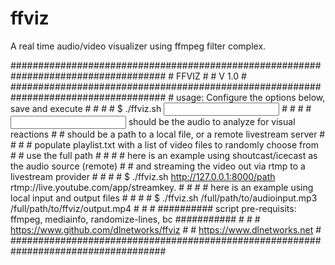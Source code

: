 # ffviz
A real time audio/video visualizer using ffmpeg filter complex. 

\####################################################################################
\#                                         FFVIZ                                    #
\#                                         V 1.0                                    #
\####################################################################################
\# usage: Configure the options below, save and execute                             #
\#                                                                                  #
\# $ ./ffviz.sh <input> <output>                                                    #
\#                                                                                  #
\# <input> should be the audio to analyze for visual reactions                      #
\# <output> should be a path to a local file, or a remote livestream server         #
\#                                                                                  #
\# populate playlist.txt with a list of video files to randomly choose from         #
\# use the full path                                                                #
\#                                                                                  #
\# here is an example using shoutcast/icecast as the audio source (remote)          #
\# and streaming the video out via rtmp to a livestream provider                    #
\#                                                                                  #
\# $ ./ffviz.sh http://127.0.0.1:8000/path rtmp://live.youtube.com/app/streamkey.   #
\#                                                                                  #
\# here is an example using local input and output files                            #
\#                                                                                  #
\# $ ./ffviz.sh /full/path/to/audioinput.mp3 /full/path/to/ffviz/output.mp4         #
\#                                                                                  #
\########## script pre-requisits: ffmpeg, mediainfo, randomize-lines, bc  ###########
\#                                                                                  #
\#                      https://www.github.com/dlnetworks/ffviz                     #
\#                            https://www.dlnetworks.net                            #
\####################################################################################
